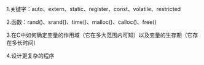 1.关键字：auto、extern、static、register、const、volatile、restricted

2.函数：rand()、srand()、time()、malloc()、calloc()、free()

3.在C中如何确定变量的作用域（它在多大范围内可知）以及变量的生存期（它存在多长时间）

4.设计更复杂的程序
